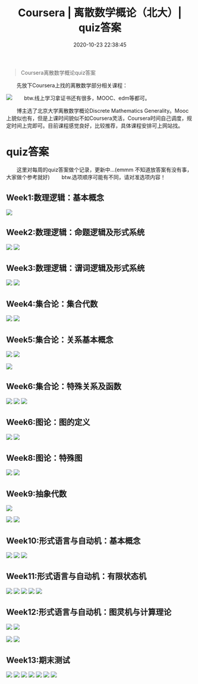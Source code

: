﻿---
 title: Coursera | 离散数学概论（北大）| quiz答案
 date: 2020-10-23 22:38:45
 updated: 
 categories:
 - 数学
 - 离散数学
 tags:
 - 数学
 - 离散数学
 - Coursera
---
>Coursera离散数学概论quiz答案
<!--less-->
&emsp;&emsp;先放下Coursera上找的离散数学部分相关课程：

![](https://img-blog.csdnimg.cn/20201011161356603.png#pic_center)
&emsp;&emsp;btw.线上学习拿证书还有很多，MOOC、edm等都可。



&emsp;&emsp;博主选了北京大学离散数学概论Discrete Mathematics Generality。Mooc上貌似也有，但是上课时间貌似不如Coursera灵活，Coursera时间自己调度，规定时间上完即可。目前课程感觉良好，比较推荐，具体课程安排可上网站找。
# quiz答案
&emsp;&emsp;这里对每周的quiz答案做个记录，更新中...(emmm 不知道放答案有没有事，大家做个参考就好)
&emsp;&emsp;btw.选项顺序可能有不同，请对准选项内容！

## Week1:数理逻辑：基本概念

![](https://img-blog.csdnimg.cn/20201011163102777.png?x-oss-process)


## Week2:数理逻辑：命题逻辑及形式系统
![](https://img-blog.csdnimg.cn/20201011162628215.png?x-oss-process)
![](https://img-blog.csdnimg.cn/20201011162639811.png?x-oss-process)



## Week3:数理逻辑：谓词逻辑及形式系统
![](https://img-blog.csdnimg.cn/20201011162508828.png?x-oss-process)
![](https://img-blog.csdnimg.cn/20201011162525258.png?x-oss-process)


## Week4:集合论：集合代数
![](https://img-blog.csdnimg.cn/20201011162326593.png?x-oss-process)
![](https://img-blog.csdnimg.cn/20201011162347178.png?x-oss-process)
## Week5:集合论：关系基本概念

![](https://img-blog.csdnimg.cn/20201012212513840.png?x-oss-process)
![](https://img-blog.csdnimg.cn/20201012212842680.png?x-oss-process)


![](https://img-blog.csdnimg.cn/20201012212548228.png#pic_center)
## Week6:集合论：特殊关系及函数

![](https://img-blog.csdnimg.cn/20201013211743866.png?x-oss-process)
![](https://img-blog.csdnimg.cn/20201013211752252.png?x-oss-process)
![](https://img-blog.csdnimg.cn/2020101321180692.png?x-oss-process)


## Week6:图论：图的定义
![](https://img-blog.csdnimg.cn/20201014121204171.png?x-oss-process)
![](https://img-blog.csdnimg.cn/20201014121211493.png?x-oss-process)
## Week8:图论：特殊图
![](https://img-blog.csdnimg.cn/20201014202701175.png?x-oss-process)
![](https://img-blog.csdnimg.cn/20201014202711729.png?x-oss-process)
## Week9:抽象代数
![](https://img-blog.csdnimg.cn/20201015161014123.png?x-oss-process)

![](https://img-blog.csdnimg.cn/2020101516102858.png?x-oss-process)
![](https://img-blog.csdnimg.cn/20201015161037701.png?x-oss-process)
## Week10:形式语言与自动机：基本概念
![](https://img-blog.csdnimg.cn/20201015173558247.png?x-oss-process)
![](https://img-blog.csdnimg.cn/202010151736060.png?x-oss-process)
![](https://img-blog.csdnimg.cn/20201015173617589.png?x-oss-process)
## Week11:形式语言与自动机：有限状态机
![](https://img-blog.csdnimg.cn/20201015222037136.png?x-oss-process)
![](https://img-blog.csdnimg.cn/20201015222045940.png?x-oss-process)
![](https://img-blog.csdnimg.cn/20201015222052882.png?x-oss-process)
![](https://img-blog.csdnimg.cn/20201015222100400.png?x-oss-process)
![](https://img-blog.csdnimg.cn/20201015222105285.png?x-oss-process)
## Week12:形式语言与自动机：图灵机与计算理论
![](https://img-blog.csdnimg.cn/20201016193658316.png?x-oss-process)
![](https://img-blog.csdnimg.cn/20201016193735658.png?x-oss-process)

![](https://img-blog.csdnimg.cn/20201016193718272.png?x-oss-process)
![](https://img-blog.csdnimg.cn/20201016193751471.png?x-oss-process)
## Week13:期末测试

![](https://img-blog.csdnimg.cn/20201016203518392.png?x-oss-process)
![](https://img-blog.csdnimg.cn/20201016203526219.png?x-oss-process)
![](https://img-blog.csdnimg.cn/20201016203534413.png?x-oss-process)
![](https://img-blog.csdnimg.cn/20201016203541890.png?x-oss-process)
![](https://img-blog.csdnimg.cn/20201016203550692.png?x-oss-process)
![](https://img-blog.csdnimg.cn/20201016203602649.png?x-oss-process)
![](https://img-blog.csdnimg.cn/20201016203610291.png?x-oss-process)

